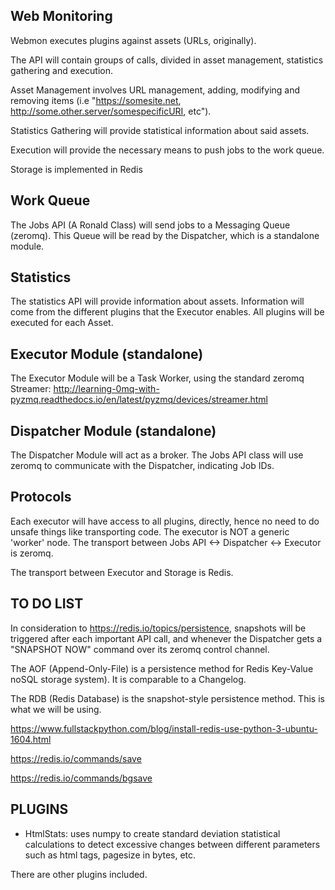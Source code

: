 Web Monitoring
--------------

Webmon executes plugins against assets (URLs, originally).

The API will contain groups of calls, divided in asset management,
statistics gathering and execution.

Asset Management involves URL management, adding, modifying and removing
items (i.e "https://somesite.net, http://some.other.server/somespecificURI,
etc").

Statistics Gathering will provide statistical information about said assets.

Execution will provide the necessary means to push jobs to the work queue.

Storage is implemented in Redis


Work Queue
----------

The Jobs API (A Ronald Class) will send jobs to a Messaging Queue (zeromq). 
This Queue will be read by the Dispatcher, which is a standalone module. 


Statistics
----------

The statistics API will provide information about assets. Information will
come from the different plugins that the Executor enables. All plugins will
be executed for each Asset.


Executor Module (standalone)
----------------------------

The Executor Module will be a Task Worker, using the standard zeromq
Streamer: http://learning-0mq-with-pyzmq.readthedocs.io/en/latest/pyzmq/devices/streamer.html

Dispatcher Module (standalone)
------------------------------

The Dispatcher Module will act as a broker. The Jobs API class will use zeromq
to communicate with the Dispatcher, indicating Job IDs.

Protocols
---------

Each executor will have access to all plugins, directly, hence no need to do
unsafe things like transporting code. The executor is NOT a generic 'worker'
node. The transport between Jobs API <-> Dispatcher <-> Executor is zeromq.

The transport between Executor and Storage is Redis.


TO DO LIST
----------

In consideration to https://redis.io/topics/persistence, snapshots will be
triggered after each important API call, and whenever the Dispatcher gets a
"SNAPSHOT NOW" command over its zeromq control channel.

The AOF (Append-Only-File) is a persistence method for
Redis Key-Value noSQL storage system). It is comparable to a Changelog.

The RDB (Redis Database) is the snapshot-style persistence method. This is
what we will be using.

https://www.fullstackpython.com/blog/install-redis-use-python-3-ubuntu-1604.html

https://redis.io/commands/save

https://redis.io/commands/bgsave

PLUGINS
-------

* HtmlStats: uses numpy to create standard deviation statistical
  calculations to detect excessive changes between different parameters such
  as html tags, pagesize in bytes, etc.

There are other plugins included.
